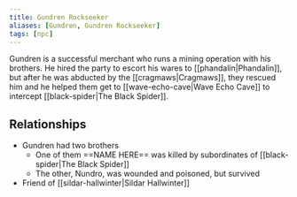 ```yaml
---
title: Gundren Rockseeker
aliases: [Gundren, Gundren Rockseeker]
tags: [npc]
---
```

Gundren is a successful merchant who runs a mining operation with his brothers. He hired the party to escort his wares to [[phandalin|Phandalin]], but after he was abducted by the [[cragmaws|Cragmaws]], they rescued him and he helped them get to [[wave-echo-cave|Wave Echo Cave]] to intercept [[black-spider|The Black Spider]].

## Relationships
- Gundren had two brothers
	- One of them ==NAME HERE== was killed by subordinates of [[black-spider|The Black Spider]]
	- The other, Nundro, was wounded and poisoned, but survived
- Friend of [[sildar-hallwinter|Sildar Hallwinter]]